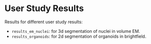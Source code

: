 # User Study Results

Results for different user study results:
- `results_em_nuclei`: for 3d segmentation of nuclei in volume EM.
- `results_organoids`: for 2d segmentation of organoids in brightfield.
